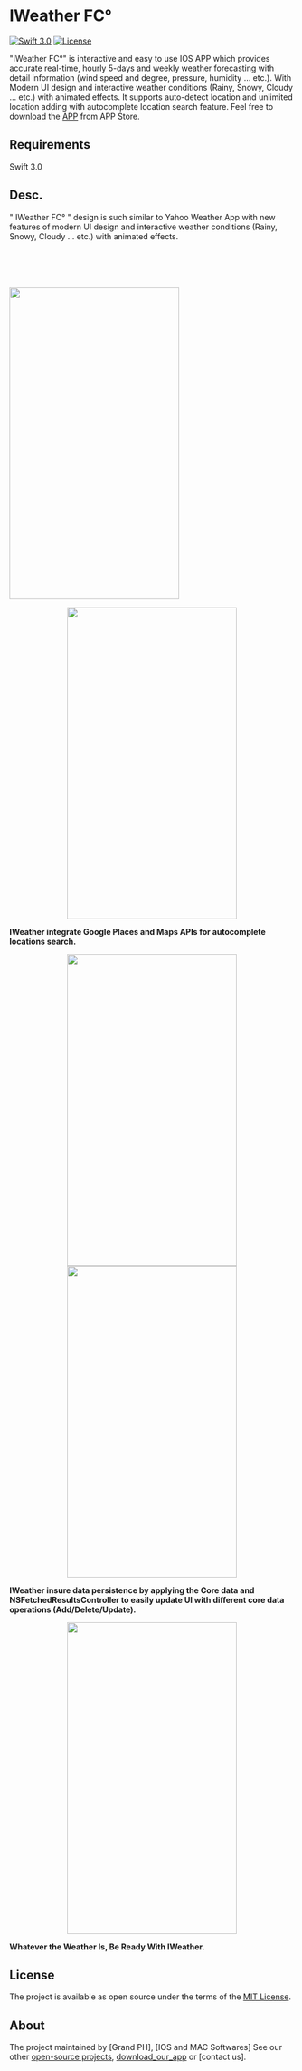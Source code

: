 # IWeather FC°


[![Swift 3.0](https://img.shields.io/badge/Swift-3.0-orange.svg?style=flat)](https://swift.org/)
[![License](https://img.shields.io/cocoapods/l/ParallaxView.svg)](https://github.com/PGSSoft/ParallaxView/LICENSE.md)


"IWeather FC°" is interactive and easy to use IOS APP which provides accurate real-time, hourly 5-days and weekly weather forecasting with detail information (wind speed and degree, pressure, humidity … etc.). With Modern UI design and interactive weather conditions (Rainy, Snowy, Cloudy … etc.) with animated effects. It supports auto-detect location and unlimited location adding with autocomplete location search feature. Feel free to download the [APP](https://itunes.apple.com/us/app/iweather-fc/id1178484560?mt=8) from APP Store. 
 

 
## Requirements

Swift 3.0

## Desc. 

" IWeather FC° " design is such similar to Yahoo Weather App with new features of modern UI design and interactive weather conditions (Rainy, Snowy, Cloudy … etc.) with animated effects.


<p align="center">
 
  <br><br>  <br><br>
  <img src="http://katikids.com/IWeather1.png" height="550" width="300">
 
  </p>
  
 
<p align="center">
 
   <img src="http://katikids.com/IWeather2.png" height="550" width="300">
 
 </p>
  

 <B>IWeather integrate Google Places and Maps APIs for autocomplete locations search. </B>
 
 <div align="center">
 
 <figure>
  <img src="http://katikids.com/IWeather3.png" height="550" width="300">
  <b>  </b>
   <img src="http://katikids.com/IWeather6.png" height="550" width="300">
</figure>
 
  </div>

 
<B> IWeather insure data persistence by applying the Core data and NSFetchedResultsController to easily update UI with   different core data operations (Add/Delete/Update).</B>

  
  <div align="center">
 
  <img src="http://katikids.com/iweather5.jpg" height="550" width="300">
 
  </div>
  
 <B> Whatever the Weather Is, Be Ready With IWeather.</B>
  
 
## License

The project is available as open source under the terms of the [MIT License](http://opensource.org/licenses/MIT).

 
## About

The project maintained by [Grand PH], [IOS and MAC Softwares]
See our other [open-source projects](https://itunes.apple.com/us/app/iweather-fc/id1178484560?mt=8), [download_our_app](https://itunes.apple.com/us/app/iweather-fc/id1178484560?mt=8) or [contact us].

